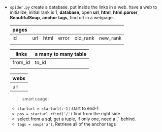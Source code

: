 - `spider.py` 
  create a database. put inside the links in a web. have a web to initialize, initial rank is 1,  __database__, open __url__, __html__, __html.parser__,       __BeautifulSoup__, __anchor tags__, find url in a webpage.

  |pages|  | | | | |
  |-----|-----|-----|-----|-----|-----|
  | id | url | html | error | old_rank | new_rank |
  | | | | | | |

  |links| a many to many table|
  |---|---|
  |from_id|to_id|
  | | | 
  
  |webs|
  |----|
  |url|
  
  >smart usage:
  - `starturl = starturl[:-1]` start to end-1
  - `pos = starturl.rfind('/')` find from the right side
  - select from a sql, get a tuple, if only one, need a ',' behind.
  -  `tags = soup('a')`, Retrieve all of the anchor tags
   

